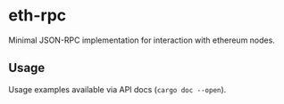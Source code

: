 # eth-rpc

Minimal JSON-RPC implementation for interaction with ethereum nodes.

## Usage

Usage examples available via API docs (`cargo doc --open`).

